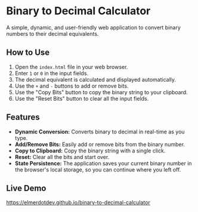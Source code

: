 # Binary to Decimal Calculator

A simple, dynamic, and user-friendly web application to convert binary numbers to their decimal equivalents.

## How to Use

1. Open the `index.html` file in your web browser.
2. Enter `1` or `0` in the input fields.
3. The decimal equivalent is calculated and displayed automatically.
4. Use the `+` and `-` buttons to add or remove bits.
5. Use the "Copy Bits" button to copy the binary string to your clipboard.
6. Use the "Reset Bits" button to clear all the input fields.

## Features

* **Dynamic Conversion:** Converts binary to decimal in real-time as you type.
* **Add/Remove Bits:** Easily add or remove bits from the binary number.
* **Copy to Clipboard:** Copy the binary string with a single click.
* **Reset:** Clear all the bits and start over.
* **State Persistence:** The application saves your current binary number in the browser's local storage, so you can continue where you left off.

## Live Demo

https://elmerdotdev.github.io/binary-to-decimal-calculator
